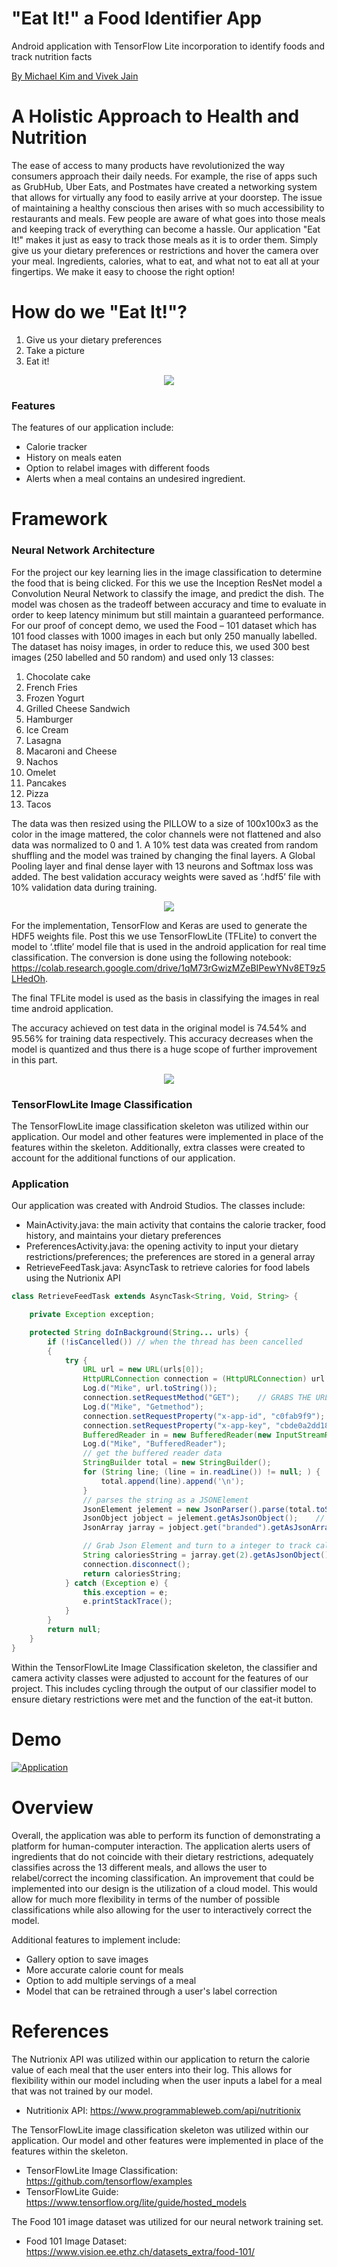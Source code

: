 # "Eat It!" a Food Identifier App
Android application with TensorFlow Lite incorporation to identify foods and track nutrition facts

<u>By Michael Kim and Vivek Jain</u>

# A Holistic Approach to Health and Nutrition
The ease of access to many products have revolutionized the way consumers approach their daily needs. For example, the rise of apps such as GrubHub, Uber Eats, and Postmates have created a networking system that allows for virtually any food to easily arrive at your doorstep. The issue of maintaining a healthy conscious then arises with so much accessibility to restaurants and meals. Few people are aware of what goes into those meals and keeping track of everything can become a hassle. Our application "Eat It!" makes it just as easy to track those meals as it is to order them. Simply give us your dietary preferences or restrictions and hover the camera over your meal. Ingredients, calories, what to eat, and what not to eat all at your fingertips. We make it easy to choose the right option!

# How do we "Eat It!"?
1) Give us your dietary preferences 
2) Take a picture
3) Eat it!

<html><center><img src = "https://scontent-lax3-2.xx.fbcdn.net/v/t1.15752-9/78686190_918895351839104_7791116244547010560_n.png?_nc_cat=107&_nc_ohc=-6kq3RIw_MMAQkWOpEWuZB3GOp9Qg0jZlizUbtNtTIhYRDmb0WlwukcdQ&_nc_ht=scontent-lax3-2.xx&oh=54b7e0e6faf6b4115eecdcd36bc4d971&oe=5E695537"></center></html>


### Features
The features of our application include:
- Calorie tracker
- History on meals eaten
- Option to relabel images with different foods
- Alerts when a meal contains an undesired ingredient.
# Framework 
### Neural Network Architecture
For the project our key learning lies in the image classification to determine the food that is being clicked. For this we use the Inception ResNet model a Convolution Neural Network to classify the image, and predict the dish. The model was chosen as the tradeoff between accuracy and time to evaluate in order to keep latency minimum but still maintain a guaranteed performance. For our proof of concept demo, we used the Food – 101 dataset which has 101 food classes with 1000 images in each but only 250 manually labelled. The dataset has noisy images, in order to reduce this, we used 300 best images (250 labelled and 50 random) and used only 13 classes:

1.	Chocolate cake
2.	French Fries
3.	Frozen Yogurt
4.	Grilled Cheese Sandwich
5.	Hamburger
6.	Ice Cream
7.	Lasagna
8.	Macaroni and Cheese
9.	Nachos
10.	Omelet
11.	Pancakes
12.	Pizza
13.	Tacos

The data was then resized using the PILLOW to a size of 100x100x3 as the color in the image mattered, the color channels were not flattened and also data was normalized to 0 and 1. A 10% test data was created from random shuffling and the model was trained by changing the final layers. A Global Pooling layer and final dense layer with 13 neurons and Softmax loss was added. The best validation accuracy weights were saved as ‘.hdf5’ file with 10% validation data during training. 

<html>
    <center><img src = "https://scontent-lax3-1.xx.fbcdn.net/v/t1.15752-9/78987865_816945005438013_5952314193918033920_n.png?_nc_cat=103&_nc_ohc=HAgIzZCg-BgAQmalmHfPNEqBgkTILffRC9WlsOuPpxbObCoDWSlgTZHhQ&_nc_ht=scontent-lax3-1.xx&oh=705781d51ad32d20d86d6a3da9cc37f2&oe=5E6A18DF"></center>
    </html>

For the implementation, TensorFlow and Keras are used to generate the HDF5 weights file. Post this we use TensorFlowLite (TFLite) to convert the model to ‘.tflite’ model file that is used in the android application for real time classification. The conversion is done using the following notebook: https://colab.research.google.com/drive/1qM73rGwizMZeBIPewYNv8ET9z5LHedOh.


The final TFLite model is used as the basis in classifying the images in real time android application. 


The accuracy achieved on test data in the original model is 74.54% and 95.56% for training data respectively. This accuracy decreases when the model is quantized and thus there is a huge scope of further improvement in this part. 

<html>
    <center><img src = "https://scontent-lax3-1.xx.fbcdn.net/v/t1.15752-9/79299940_443829566306537_3591004070078316544_n.png?_nc_cat=108&_nc_ohc=v0U81PG9XcgAQkxB0FOTqXYPjjYU5EgQpf7zus4CJOdv3NtDdOQZM-vqQ&_nc_ht=scontent-lax3-1.xx&oh=6d8cf8afe40877022fe6db7f109ed2a9&oe=5E6644EE"></center>
    </html>

### TensorFlowLite Image Classification
The TensorFlowLite image classification skeleton was utilized within our application. Our model and other features were implemented in place of the features within the skeleton. Additionally, extra classes were created to account for the additional functions of our application. 

### Application
Our application was created with Android Studios. The classes include: 

- MainActivity.java: the main activity that contains the calorie tracker, food history, and maintains your dietary preferences
- PreferencesActivity.java: the opening activity to input your dietary restrictions/preferences; the preferences are stored in a general array
- RetrieveFeedTask.java: AsyncTask to retrieve calories for food labels using the Nutrionix API
``` java
class RetrieveFeedTask extends AsyncTask<String, Void, String> {

    private Exception exception;

    protected String doInBackground(String... urls) {
        if (!isCancelled()) // when the thread has been cancelled
        {
            try {
                URL url = new URL(urls[0]);
                HttpURLConnection connection = (HttpURLConnection) url.openConnection();
                Log.d("Mike", url.toString());
                connection.setRequestMethod("GET");    // GRABS THE URL TO OBTAIN INFORMATION FROM THE URL
                Log.d("Mike", "Getmethod");
                connection.setRequestProperty("x-app-id", "c0fab9f9");  // set the headers for required keys and id
                connection.setRequestProperty("x-app-key", "cbde0a2dd183b2900e236b5c7f52b6b8");
                BufferedReader in = new BufferedReader(new InputStreamReader(connection.getInputStream()));
                Log.d("Mike", "BufferedReader");
                // get the buffered reader data
                StringBuilder total = new StringBuilder();
                for (String line; (line = in.readLine()) != null; ) {
                    total.append(line).append('\n');
                }
                // parses the string as a JSONElement
                JsonElement jelement = new JsonParser().parse(total.toString());    // PARSES THE JSON LINE AND TURNS IT TO A JSON ELEMENT
                JsonObject jobject = jelement.getAsJsonObject();    // CONVERTS THE JSON ELEMENT INTO A JSON OBJECT
                JsonArray jarray = jobject.get("branded").getAsJsonArray();    // grabs the list object from the json object

                // Grab Json Element and turn to a integer to track calories
                String caloriesString = jarray.get(2).getAsJsonObject().get("nf_calories").toString();
                connection.disconnect();
                return caloriesString;
            } catch (Exception e) {
                this.exception = e;
                e.printStackTrace();
            }
        }
        return null;
    }
}
```

Within the TensorFlowLite Image Classification skeleton, the classifier and camera activity classes were adjusted to account for the features of our project. This includes cycling through the output of our classifier model to ensure dietary restrictions were met and the function of the eat-it button.

# Demo

[![Application](https://scontent-lax3-2.xx.fbcdn.net/v/t1.15752-9/79975882_2172900119679194_7609042573595770880_n.png?_nc_cat=106&_nc_ohc=dno8lJuBfZQAQlu0pzFWQfY6aQYEuWnBHU5vK_-j-zurnZURA2Qfzk3QA&_nc_ht=scontent-lax3-2.xx&oh=b997a09d0cae2807308b4e5bfdcb7572&oe=5E8B6555)](https://www.youtube.com/watch?v=ZLfYjSxp2hA&feature=youtu.be "Eat It!")

# Overview
Overall, the application was able to perform its function of demonstrating a platform for human-computer interaction. The application alerts users of ingredients that do not coincide with their dietary restrictions, adequately classifies across the 13 different meals, and allows the user to relabel/correct the incoming classification. An improvement that could be implemented into our design is the utilization of a cloud model. This would allow for much more flexibility in terms of the number of possible classifications while also allowing for the user to interactively correct the model. 

Additional features to implement include:
- Gallery option to save images
- More accurate calorie count for meals
- Option to add multiple servings of a meal
- Model that can be retrained through a user's label correction

# References
The Nutrionix API was utilized within our application to return the calorie value of each meal that the user enters into their log. This allows for flexibility within our model including when the user inputs a label for a meal that was not trained by our model. 

- Nutritionix API: https://www.programmableweb.com/api/nutritionix 

The TensorFlowLite image classification skeleton was utilized within our application. Our model and other features were implemented in place of the features within the skeleton. 

- TensorFlowLite Image Classification: https://github.com/tensorflow/examples
- TensorFlowLite Guide: https://www.tensorflow.org/lite/guide/hosted_models

The Food 101 image dataset was utilized for our neural network training set. 

- Food 101 Image Dataset: https://www.vision.ee.ethz.ch/datasets_extra/food-101/

